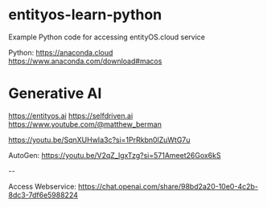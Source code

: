 # entityos-learn-python
Example Python code for accessing entityOS.cloud service

Python:
https://anaconda.cloud
https://www.anaconda.com/download#macos

# Generative AI
https://entityos.ai
https://selfdriven.ai
https://www.youtube.com/@matthew_berman

https://youtu.be/SqnXUHwIa3c?si=1PrRkbn0lZuWtG7u


AutoGen:
https://youtu.be/V2qZ_lgxTzg?si=571Ameet26Gox6kS

--

Access Webservice:
https://chat.openai.com/share/98bd2a20-10e0-4c2b-8dc3-7df6e5988224


